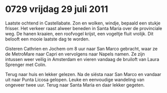 # 0729 vrijdag 29 juli 2011
Laatste ochtend in Castellabate. Zon en wolken, windje, bepaald een stukje frisser. Het verkeer raast alweer beneden in Santa Maria over de provinciale weg. De hanen kraaien, een roofvogel krijst, een vogeltje fluit vrolijk. Dit belooft een mooie laatste dag te worden.

Gisteren Cathrien en Jochem om 8 uur naar San Marco gebracht, waar ze de MetroMare naar Capri en vervolgens naar Napels namen. Ze zijn intussen weer veilig in Amsterdam en vieren vandaag de bruiloft van Laura Sprenger met Colin.

Terug naar huis en lekker gelezen. Na de siësta naar San Marco en vandaar uit naar Punta Licosa gelopen. Leuke en eenvoudige wandeling van ongeveer twee uur. Terug naar Santa Maria en daar lekker gegeten.
